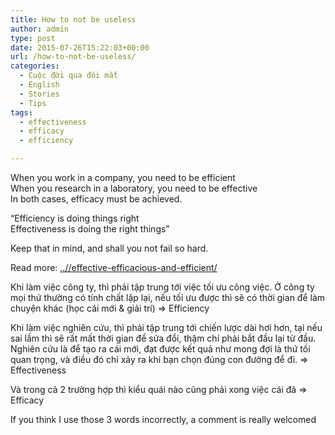 ```yaml
---
title: How to not be useless
author: admin
type: post
date: 2015-07-26T15:22:03+00:00
url: /how-to-not-be-useless/
categories:
  - Cuộc đời qua đôi mắt
  - English
  - Stories
  - Tips
tags:
  - effectiveness
  - efficacy
  - efficiency

---
```

When you work in a company, you need to be efficient  
When you research in a laboratory, you need to be effective  
In both cases, efficacy must be achieved.

&#8220;Efficiency is doing things right<span class="text_exposed_show"><br /> Effectiveness is doing the right things&#8221;</span>

<div class="text_exposed_show">
  <p>
    Keep that in mind, and shall you not fail so hard.
  </p>
  
  <p>
    Read more: <a href="..//effective-efficacious-and-efficient/" target="_blank">..//effective-efficacious-and-efficient/</a>
  </p>
</div>

Khi làm việc công ty, thì phải tập trung tới việc tối ưu công việc. Ở công ty mọi thứ thường có tính chất lặp lại, nếu tối ưu được thì sẽ có thời gian để làm chuyện khác (học cái mới & giải trí) => Efficiency

Khi làm việc nghiên cứu, thì phải tập trung tới chiến lược dài hơi hơn, tại nếu sai lầm thì sẽ rất mất thời gian để sửa đổi, thậm chí phải bắt đầu lại từ đầu. Nghiên cứu là để tạo ra cái mới, đạt được kết quả như mong đợi là thứ tối quan trọng, và điều đó chỉ xảy ra khi bạn chọn đúng con đường để đi. => Effectiveness

Và trong cả 2 trường hợp thì kiểu quái nào cũng phải xong việc cái đã => Efficacy

If you think I use those 3 words incorrectly, a comment is really welcomed
